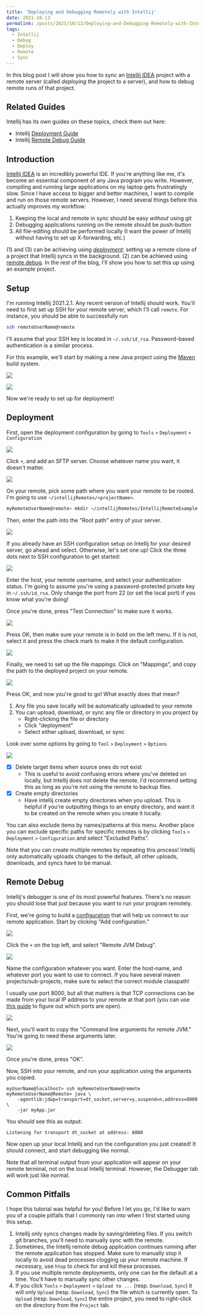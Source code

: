 ```yaml
---
title: 'Deploying and Debugging Remotely with Intellij'
date: 2021-10-13
permalink: /posts/2021/10/13/Deploying-and-Debugging-Remotely-with-Intellij/
tags:
  - Intellij
  - Debug
  - Deploy
  - Remote
  - Sync
---
```


In this blog post I will show you how to sync an [Intellij IDEA](https://www.jetbrains.com/idea/) project with a remote server (called *deploying* the project to a server), and how to debug remote runs of that project.

## Related Guides

Intellij has its own guides on these topics, check them out here:
* Intellij [Deployment Guide](https://www.jetbrains.com/help/idea/tutorial-deployment-in-product.html#before)
* Intellij [Remote Debug Guide](https://www.jetbrains.com/help/idea/tutorial-remote-debug.html)

## Introduction

[Intellij IDEA](https://www.jetbrains.com/idea/) is an incredibly powerful IDE. If you're anything like me, it's become an essential component of any Java program you write. However, compiling and running large applications on my laptop gets frustratingly slow. Since I have access to bigger and better machines, I want to compile and run on those remote servers. However, I need several things before this actually improves my workflow:

1. Keeping the local and remote in sync should be easy *without* using git
1. Debugging applications running on the remote should be push-button
1. All file-editing should be performed locally (I want the power of Intellij without having to set up X-forwarding, etc.)

(1) and (3) can be achieving using [*deployment*](#deployment): setting up a remote clone of a project that Intellij syncs in the background. (2) can be achieved using [remote debug](#remote-debug). 
In the rest of the blog, I'll show you how to set this up using an example project.

## Setup

I'm running Intellij 2021.2.1. Any recent version of Intellij should work. You'll need to first set up SSH for your remote server, which I'll call `remote`. For instance, you should be able to successfully run
```bash
ssh remoteUserName@remote 
```
I'll assume that your SSH key is located in `~/.ssh/id_rsa`. Password-based authentication is a similar process.

For this example, we'll start by making a new Java project using the [Maven](https://maven.apache.org/) build system.

![](/files/posts/2021-10-13-Deploying-and-Debugging-Remotely-with-Intellij/01-Intellij-Create-Project.png)

![](/files/posts/2021-10-13-Deploying-and-Debugging-Remotely-with-Intellij/02-Maven.png)

Now we're ready to set up for deployment!

## Deployment

First, open the deployment configuration by going to `Tools` `>` `Deployment` `>` `Configuration`

![](../files/posts/2021-10-13-Deploying-and-Debugging-Remotely-with-Intellij/03-Configuration-Menu.png)

Click `+`, and add an SFTP server. Choose whatever name you want, it doesn't matter.

![](../files/posts/2021-10-13-Deploying-and-Debugging-Remotely-with-Intellij/04-Add-SFTP.png)

On your remote, pick some path where you want your remote to be rooted. I'm going to use `~/intellijRemotes/<projectName>`.

```bash
myRemoteUserName@remote> mkdir ~/intellijRemotes/IntellijRemoteExample
```

Then, enter the path into the "Root path" entry of your server.

![](../files/posts/2021-10-13-Deploying-and-Debugging-Remotely-with-Intellij/05-Set-Root.png)

If you already have an SSH configuration setup on Intellij for your desired server, go ahead and select. Otherwise, let's set one up!
Click the three dots next to SSH configuration to get started:

![](../files/posts/2021-10-13-Deploying-and-Debugging-Remotely-with-Intellij/06-Three-Dots.png)

Enter the host, your remote username, and select your authentication status. I'm going to assume you're using a password-protected private key in `~/.ssh/id_rsa`. Only change the port from 22 (or set the local port) if you know what you're doing! 

Once you're done, press "Test Connection" to make sure it works.

![](../files/posts/2021-10-13-Deploying-and-Debugging-Remotely-with-Intellij/07-SSH-Config.png)

Press OK, then make sure your remote is in bold on the left menu. If it is not, select it and press the check mark to make it the default configuration.

![](../files/posts/2021-10-13-Deploying-and-Debugging-Remotely-with-Intellij/08-Set-Default.png)

Finally, we need to set up the file mappings. Click on "Mappings", and copy the path to the deployed project on your remote.

![](../files/posts/2021-10-13-Deploying-and-Debugging-Remotely-with-Intellij/09-Mapping.png)

Press OK, and now you're good to go!
What exactly does that mean?

1. Any file you save locally will be automatically uploaded to your remote
2. You can upload, download, or sync any file or directory in you project by
    * Right-clicking the file or directory
    * Click "deployment"
    * Select either upload, download, or sync

Look over some options by going to `Tool` `>` `Deployment` `>` `Options`

![](../files/posts/2021-10-13-Deploying-and-Debugging-Remotely-with-Intellij/10-Options)

- [x] Delete target items when source ones do not exist
    - This is useful to avoid confusing errors where you've deleted on locally, but Intellij does not delete the remote. I'd recommend setting this as long as you're not using the remote to backup files.
- [x] Create empty directories
    - Have intellij create empty directories when you upload. This is helpful if you're outputting things to an empty directory, and want it to be created on the remote when you create it locally.


You can also exclude items by names/patterns at this menu. Another place you can exclude specific paths for specific remotes is by clicking `Tools` `>` `Deployment` `>` `Configuration` and select "Excluded Paths".

Note that you can create multiple remotes by repeating this process! Intellij only automatically uploads changes to the default, all other uploads, downloads, and syncs have to be manual.

## Remote Debug

Intellij's debugger is one of its most powerful features. There's no reason you should lose that just because you want to run your program remotely.

First, we're going to build a [configuration](https://www.jetbrains.com/help/idea/run-debug-configuration.html) that will help us connect to our remote application. Start by clicking "Add configuration."

![](../files/posts/2021-10-13-Deploying-and-Debugging-Remotely-with-Intellij/11-Configuration.png)

Click the `+` on the top left, and select "Remote JVM Debug".

![](../files/posts/2021-10-13-Deploying-and-Debugging-Remotely-with-Intellij/12-Remote-JVM-Debug.png)

Name the configuration whatever you want. Enter the host-name, and whatever port you want to use to connect. If you have several maven projects/sub-projects, make sure to select the correct module classpath!

I usually use port 8000, but all that matters is that TCP connections can be made from your local IP address to your remote at that port (you can use [this guide](https://www.acronis.com/en-us/articles/telnet/) to figure out which ports are open).

![](../files/posts/2021-10-13-Deploying-and-Debugging-Remotely-with-Intellij/13-Debug-Setup.png)

Next, you'll want to copy the "Command line arguments for remote JVM." You're going to need these arguments later.

![](../files/posts/2021-10-13-Deploying-and-Debugging-Remotely-with-Intellij/14-JVM-Args.png)

 Once you're done, press "OK".
 
 Now, SSH into your remote, and run your application using the arguments you copied.
 
 ```
 myUserName@localhost> ssh myRemoteUserName@remote
 myRemoteUserName@Remote> java \
     -agentlib:jdwp=transport=dt_socket,server=y,suspend=n,address=8000 \
     -jar myApp.jar
 ```
 You should see this as output:
 ```
 Listening for transport dt_socket at address: 8000
 ```
 Now open up your local Intellij and run the configuration you just created! It should connect, and start debugging like normal.
 
 Note that all terminal output from your application will appear on your remote terminal, not on the local Intellij terminal. However, the Debugger tab will work just like normal.


## Common Pitfalls

I hope this tutorial was helpful for you! Before I let you go, I'd like to warn you of a couple pitfalls that I commonly ran into when I first started using this setup.

1. Intellij only syncs changes made by saving/deleting files. If you switch git branches, you'll need to manually sync with the remote.
2. Sometimes, the Intellij remote debug application continues running after the remote application has stopped. Make sure to manually stop it locally to avoid dead processes clogging up your remote machine. If necessary, use `htop` to check for and kill these processes.
3. If you use multiple remote deployments, only one can be the default at a time. You'll have to manually sync other changes.
4. If you click `Tools` `>` `Deployment` `>` `Upload to ...` (resp. `Download`, `Sync`) it will only `Upload` (resp. `Download`, `Sync`) the file which is currently open. To `Upload` (resp. `Download`, `Sync`) the entire project, you need to right-click on the directory from the `Project` tab.










